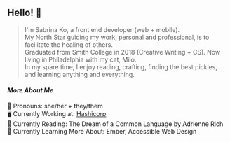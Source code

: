 ## Hello! 👋

> I'm Sabrina Ko, a front end developer (web + mobile).  
> My North Star guiding my work, personal and professional, is to facilitate the healing of others.  
> Graduated from Smith College in 2018 (Creative Writing + CS). Now living in Philadelphia with my cat, Milo.  
> In my spare time, I enjoy reading, crafting, finding the best pickles, and learning anything and everything.

#### *More About Me*  
💖 Pronouns: she/her + they/them  
🖥 Currently Working at: [Hashicorp](https://www.hashicorp.com/)  
📖 Currently Reading: The Dream of a Common Language by Adrienne Rich
🌱 Currently Learning More About: Ember, Accessible Web Design
